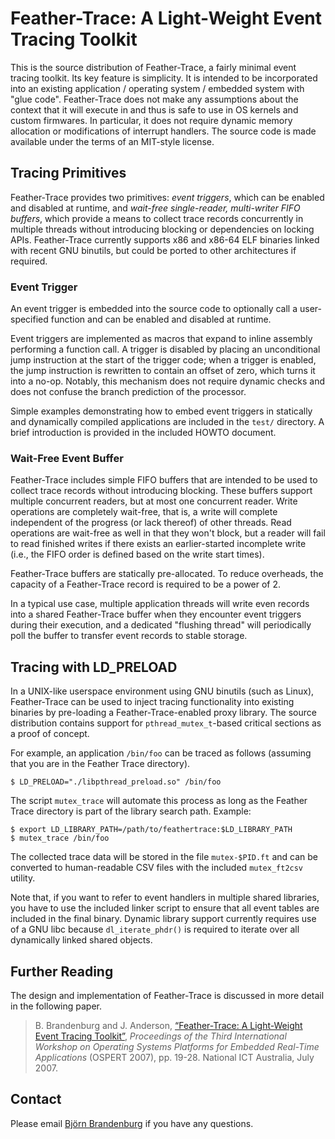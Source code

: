 Feather-Trace: A Light-Weight Event Tracing Toolkit
===================================================
This is the source distribution of Feather-Trace, a fairly minimal event tracing toolkit. Its key feature is simplicity. It is intended to be incorporated into an existing application / operating system / embedded system with "glue code". Feather-Trace does not make any assumptions about the context that it will execute in and thus is safe to use in OS kernels and custom firmwares. In particular, it does not require dynamic memory allocation or modifications of interrupt handlers. The source code is made available under the terms of an MIT-style license.

Tracing Primitives
------------------
Feather-Trace provides two primitives: *event triggers*, which can be enabled and disabled at runtime, and *wait-free single-reader, multi-writer FIFO buffers*, which provide a means to collect trace records concurrently in multiple threads without introducing blocking or dependencies on locking APIs. Feather-Trace currently supports x86 and x86-64 ELF binaries linked with recent GNU binutils, but could be ported to other architectures if required.

### Event Trigger
An event trigger is embedded into the source code to optionally call a user-specified function and  can be enabled and disabled at runtime.

Event triggers are implemented as macros that expand to inline assembly performing a function call. A trigger is disabled by placing an unconditional jump instruction at the start of the trigger code; when a trigger is enabled, the jump instruction is rewritten to contain an offset of zero, which turns it into a no-op. Notably, this mechanism does not require dynamic checks and does not confuse the branch prediction of the processor.

Simple examples demonstrating how to embed event triggers in statically and dynamically compiled applications are included in the `test/` directory. A brief introduction is provided in the included HOWTO document.


### Wait-Free Event Buffer
Feather-Trace includes simple FIFO buffers that are intended to be used to collect trace records without introducing blocking. These buffers support multiple concurrent readers, but at most one concurrent reader. Write operations are completely wait-free, that is, a write will complete independent of the progress (or lack thereof) of other threads. Read operations are wait-free as well in that they won't block, but a reader will fail to read finished writes if there exists an earlier-started incomplete write (i.e., the FIFO order is defined based on the write start times).

Feather-Trace buffers are statically pre-allocated.  To reduce overheads, the capacity of a Feather-Trace record is required to be a power of 2.

In a typical use case, multiple application threads will write even records into a shared Feather-Trace buffer when they encounter event triggers during their execution, and a dedicated "flushing thread" will periodically poll the buffer to transfer event records to stable storage.

Tracing with LD_PRELOAD
-----------------------

In a UNIX-like userspace environment using GNU binutils (such as Linux), Feather-Trace can be used to inject tracing functionality into existing binaries by pre-loading a Feather-Trace-enabled proxy library. The source distribution contains support for `pthread_mutex_t`-based critical sections as a proof of concept.

For example, an application `/bin/foo` can be traced as follows (assuming that you are in the Feather Trace directory).

	$ LD_PRELOAD="./libpthread_preload.so" /bin/foo

The script `mutex_trace` will automate this process as long as the Feather Trace directory is part of the library search path. Example:

	$ export LD_LIBRARY_PATH=/path/to/feathertrace:$LD_LIBRARY_PATH
	$ mutex_trace /bin/foo

The collected trace data will be stored in the file `mutex-$PID.ft` and can be converted to human-readable CSV files with the included `mutex_ft2csv` utility.

Note that, if you want to refer to event handlers in multiple shared libraries, you have to use the included linker script to ensure that all event tables are included in the final binary. Dynamic library support currently requires use of a GNU libc because `dl_iterate_phdr()` is required to iterate over all dynamically linked shared objects.


Further Reading
---------------
The design and implementation of Feather-Trace is discussed in more detail in the following paper.

> B. Brandenburg and J. Anderson, [“Feather-Trace: A Light-Weight Event Tracing Toolkit”](https://www.mpi-sws.org/~bbb/papers/pdf/ospert07.pdf), *Proceedings of the Third International Workshop on Operating Systems Platforms for Embedded Real-Time Applications* (OSPERT 2007), pp. 19-28. National ICT Australia, July 2007.

Contact
-------

Please email [Björn Brandenburg](http://www.mpi-sws.org/~bbb) if you have any questions.
